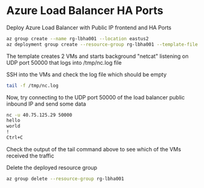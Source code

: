 # Azure Load Balancer HA Ports

Deploy Azure Load Balancer with Public IP frontend and HA Ports

```bash
az group create --name rg-lbha001 --location eastus2
az deployment group create --resource-group rg-lbha001 --template-file main.bicep -o json --query "properties.outputs"
```

The template creates 2 VMs and starts background "netcat" listening on UDP port 50000 that logs into /tmp/nc.log file

SSH into the VMs and check the log file which should be empty

```bash
tail -f /tmp/nc.log
```

Now, try connecting to the UDP port 50000 of the load balancer public inbound IP and send some data

```bash
nc -u 40.75.125.29 50000
hello
world
!
Ctrl+C
```

Check the output of the tail command above to see which of the VMs received the traffic

Delete the deployed resource group

```bash
az group delete --resource-group rg-lbha001
```
 